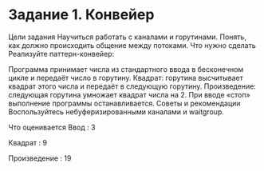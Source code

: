 # Задание 1. Конвейер
Цели задания
Научиться работать с каналами и горутинами.
Понять, как должно происходить общение между потоками.
Что нужно сделать
Реализуйте паттерн-конвейер:

Программа принимает числа из стандартного ввода в бесконечном цикле и передаёт число в горутину.
Квадрат: горутина высчитывает квадрат этого числа и передаёт в следующую горутину.
Произведение: следующая горутина умножает квадрат числа на 2.
При вводе «стоп» выполнение программы останавливается.
Советы и рекомендации
Воспользуйтесь небуферизированными каналами и waitgroup.

Что оценивается
Ввод : 3

Квадрат : 9

Произведение : 19